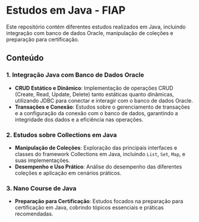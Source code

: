 # Estudos em Java - FIAP

Este repositório contém diferentes estudos realizados em Java, incluindo integração com banco de dados Oracle, manipulação de coleções e preparação para certificação.

## Conteúdo

### 1. Integração Java com Banco de Dados Oracle

- **CRUD Estático e Dinâmico**: Implementação de operações CRUD (Create, Read, Update, Delete) tanto estáticas quanto dinâmicas, utilizando JDBC para conectar e interagir com o banco de dados Oracle.
- **Transações e Conexão**: Estudos sobre o gerenciamento de transações e a configuração da conexão com o banco de dados, garantindo a integridade dos dados e a eficiência nas operações.

### 2. Estudos sobre Collections em Java

- **Manipulação de Coleções**: Exploração das principais interfaces e classes do framework Collections em Java, incluindo `List`, `Set`, `Map`, e suas implementações.
- **Desempenho e Uso Prático**: Análise do desempenho das diferentes coleções e aplicação em cenários práticos.

### 3. Nano Course de Java

- **Preparação para Certificação**: Estudos focados na preparação para certificação em Java, cobrindo tópicos essenciais e práticas recomendadas.
